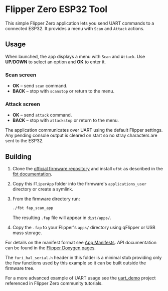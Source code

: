 # Flipper Zero ESP32 Tool

This simple Flipper Zero application lets you send UART commands to a connected ESP32. It provides a menu with `Scan` and `Attack` actions.

## Usage

When launched, the app displays a menu with `Scan` and `Attack`. Use **UP**/**DOWN** to select an option and **OK** to enter it.

### Scan screen

* **OK** – send `scan` command.
* **BACK** – stop with `scanstop` or return to the menu.

### Attack screen

* **OK** – send `attack` command.
* **BACK** – stop with `attackstop` or return to the menu.

The application communicates over UART using the default Flipper settings.
Any pending console output is cleared on start so no stray characters are sent to the ESP32.

## Building

1. Clone the [official firmware repository](https://github.com/flipperdevices/flipperzero-firmware) and install `ufbt` as described in the [fbt documentation](https://github.com/flipperdevices/flipperzero-firmware/blob/dev/documentation/fbt.md).
2. Copy this `FliperApp` folder into the firmware's `applications_user` directory or create a symlink.
3. From the firmware directory run:

   ```bash
   ./fbt fap_scan_app
   ```

   The resulting `.fap` file will appear in `dist/apps/`.
4. Copy the `.fap` to your Flipper's `apps/` directory using qFlipper or USB mass storage.

For details on the manifest format see [App Manifests](https://github.com/flipperdevices/flipperzero-firmware/blob/dev/documentation/AppManifests.md). API documentation can be found in the [Flipper Doxygen pages](https://developer.flipper.net/flipperzero/doxygen/).

The `furi_hal_serial.h` header in this folder is a minimal stub providing only
the few functions used by this example so it can be built outside the firmware
tree.

For a more advanced example of UART usage see the
[uart_demo](https://github.com/jamisonderek/flipper-zero-tutorials/tree/main/gpio/uart_demo)
project referenced in Flipper Zero community tutorials.
